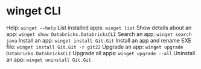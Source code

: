 # winget CLI

Help: `winget --help`
List installed apps: `winget list`
Show details about an app: `winget show Databricks.DatabricksCLI`
Search an app: `winget search java`
Install an app: `winget install Git.Git`
Install an app and rename EXE file: `winget install Git.Git -r git22`
Upgrade an app: `winget upgrade Databricks.DatabricksCLI`
Upgrade all apps: `winget upgrade --all`
Uninstall an app: `winget uninstall Git.Git`
